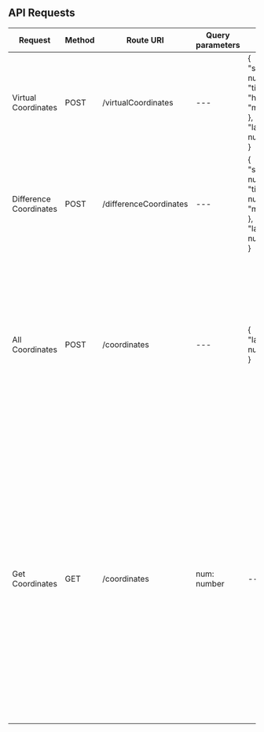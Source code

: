 ## API Requests
Request | Method | Route URI | Query parameters | Body | Response
--- | --- | --- | --- | --- | ---
Virtual Coordinates | POST | /virtualCoordinates | --- | { <br> "sequentialDay": number, <br> "time": { <br> "hour": number, <br> "min": number <br> }, <br> "latitude": number <br> } | { <br> "x": number, "y": number,<br> "z": number <br>}
Difference Coordinates | POST | /differenceCoordinates | --- | { <br> "sequentialDay": number, <br> "time": { "hour": number, <br> "min": number <br> }, <br> "latitude": number <br> } | { <br> "x": number, <br> "y": number, <br> "z": number <br> }
All Coordinates | POST | /coordinates | --- | { <br> "latitude": number <br> } | { <br> "virtualCoordinates": { <br> "x": number, <br> "y": number, <br> "z": number <br> }, <br> "realCoordinates": { <br> "x": number, <br> "y": number, <br> "z": number <br> }, <br> "differenceCoordinates": { <br> "x": number, <br> "y": number, <br> "z": number <br> } <br> }
Get Coordinates | GET | /coordinates | num: number | --- | { <br> "coordsReal": [ <br> { <br> "id": number, <br> "x_R": number, <br> "y_R": number, <br> "z_R": number, <br> "date": date <br> } <br> ], <br> "coordsVirtual": [ <br> { <br> "id": number, <br> "x_V": number, <br> "y_V": number, <br> "z_V": number, <br> "date": date <br> } <br> ], <br> "coordsDifference": [ <br> { <br> "id": number, <br> "x_Calc": number, <br> "y_Calc": number, <br> "z_Calc": number, <br> "date_Calc": date <br> } <br> ] <br> }
